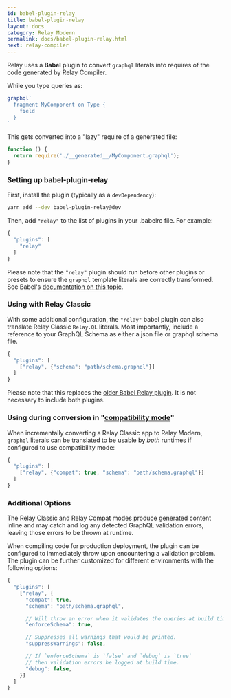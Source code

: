 ```yaml
---
id: babel-plugin-relay
title: babel-plugin-relay
layout: docs
category: Relay Modern
permalink: docs/babel-plugin-relay.html
next: relay-compiler
---
```


Relay uses a **Babel** plugin to convert `graphql` literals into requires of
the code generated by Relay Compiler.

While you type queries as:

```javascript
graphql`
  fragment MyComponent on Type {
    field
  }
`
```

This gets converted into a "lazy" require of a generated file:

```javascript
function () {
  return require('./__generated__/MyComponent.graphql');
}
```


### Setting up babel-plugin-relay

First, install the plugin (typically as a `devDependency`):

```sh
yarn add --dev babel-plugin-relay@dev
```

Then, add `"relay"` to the list of plugins in your .babelrc file. For example:

```javascript
{
  "plugins": [
    "relay"
  ]
}
```

Please note that the `"relay"` plugin should run before other plugins or
presets to ensure the `graphql` template literals are correctly transformed. See
Babel's [documentation on this topic](https://babeljs.io/docs/plugins/#plugin-preset-ordering).


### Using with Relay Classic

With some additional configuration, the `"relay"` babel plugin can also translate
Relay Classic `Relay.QL` literals. Most importantly, include a reference to your GraphQL Schema as either a json file or graphql schema file.

```javascript
{
  "plugins": [
    ["relay", {"schema": "path/schema.graphql"}]
  ]
}
```

Please note that this replaces the [older Babel Relay plugin](./guides-babel-plugin.html). It is not necessary to include both plugins.


### Using during conversion in "[compatibility mode](./relay-compat.html)"

When incrementally converting a Relay Classic app to Relay Modern, `graphql`
literals can be translated to be usable by *both* runtimes if configured to use
compatibility mode:

```javascript
{
  "plugins": [
    ["relay", {"compat": true, "schema": "path/schema.graphql"}]
  ]
}
```



### Additional Options

The Relay Classic and Relay Compat modes produce generated content inline and may
catch and log any detected GraphQL validation errors, leaving those errors to be
thrown at runtime.

When compiling code for production deployment, the plugin can be configured to immediately throw upon encountering a validation problem. The plugin can be further customized for different environments with the following options:

```javascript
{
  "plugins": [
    ["relay", {
      "compat": true,
      "schema": "path/schema.graphql",

      // Will throw an error when it validates the queries at build time.
      "enforceSchema": true,

      // Suppresses all warnings that would be printed.
      "suppressWarnings": false,

      // If `enforceSchema` is `false` and `debug` is `true`
      // then validation errors be logged at build time.
      "debug": false,
    }]
  ]
}
```
